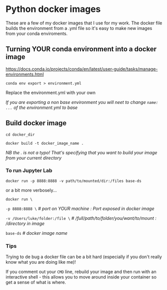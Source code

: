 # Python docker images

These are a few of my docker images that I use for my work. The docker file builds the environment from a .yml file so it's easy to make new images from your conda enviroments.

## Turning YOUR conda environment into a docker image

https://docs.conda.io/projects/conda/en/latest/user-guide/tasks/manage-environments.html

`conda env export > environment.yml`

Replace the environment.yml with your own

*If you are exporting a non base environment you will neet to change `name: ...` of the environment.yml to base*

## Build docker image
`cd docker_dir`

`docker build -t docker_image_name .`

*NB the . is not a typo! That's specifying that you want to build your image from your current directory* 

### To run Jupyter Lab

`docker run -p 8888:8888 -v path/to/mounted/dir:/files base-ds`

or a bit more verbosely...

`docker run \`

`-p 8888:8888 \` *# port on YOUR machine : Port exposed in docker image*
     
`-v /Users/luke/folder:/file \` *# /full/path/to/folder/you/want/to/mount : /directory in image*
      
`base-ds` *# docker image name*

### Tips

Trying to de bug a docker file can be a bit hard (especially if you don't really know what you are doing like me)! 


If you comment out your `CMD` line, rebuild your image and then run with an interactive shell - this allows you to move around inside your container so get a sense of what is where.

